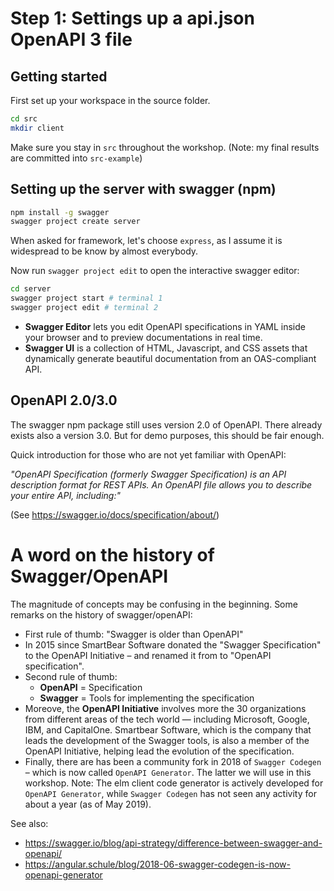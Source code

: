 # Step 1: Settings up a api.json OpenAPI 3 file

## Getting started

First set up your workspace in the source folder.

```bash
cd src
mkdir client
```

Make sure you stay in `src` throughout the workshop. (Note: my final results are committed into `src-example`)

## Setting up the server with swagger (npm)

```bash
npm install -g swagger
swagger project create server
```

When asked for framework, let's choose `express`, as I assume it is widespread to be know by almost everybody.

Now run `swagger project edit` to open the interactive swagger editor:

```bash
cd server
swagger project start # terminal 1
swagger project edit # terminal 2
```

* **Swagger Editor** lets you edit OpenAPI specifications in YAML inside your browser and to preview documentations in real time.
* **Swagger UI** is a collection of HTML, Javascript, and CSS assets that dynamically generate beautiful documentation from an OAS-compliant API.

## OpenAPI 2.0/3.0

The swagger npm package still uses version 2.0 of OpenAPI. There already exists also a version 3.0. But for demo purposes, this should be fair enough.

Quick introduction for those who are not yet familiar with OpenAPI:

_"OpenAPI Specification (formerly Swagger Specification) is an API description format for REST APIs. An OpenAPI file allows you to describe your entire API, including:"_

(See https://swagger.io/docs/specification/about/)

# A word on the history of Swagger/OpenAPI

The magnitude of concepts may be confusing in the beginning. Some remarks on the history of swagger/openAPI:

* First rule of thumb: "Swagger is older than OpenAPI"
* In 2015 since SmartBear Software donated the "Swagger Specification" to the OpenAPI Initiative – and renamed it from to "OpenAPI specification".
* Second rule of thumb:
  * **OpenAPI** = Specification
  * **Swagger** = Tools for implementing the specification
* Moreove, the **OpenAPI Initiative** involves more the 30 organizations from different areas of the tech world — including Microsoft, Google, IBM, and CapitalOne. Smartbear Software, which is the company that leads the development of the Swagger tools, is also a member of the OpenAPI Initiative, helping lead the evolution of the specification.
* Finally, there are has been a community fork in 2018 of `Swagger Codegen` – which is now called `OpenAPI Generator`. The latter we will use in this workshop. Note: The elm client code generator is actively developed for `OpenAPI Generator`, while `Swagger Codegen` has not seen any activity for about a year (as of May 2019).

See also:
* https://swagger.io/blog/api-strategy/difference-between-swagger-and-openapi/
* https://angular.schule/blog/2018-06-swagger-codegen-is-now-openapi-generator
